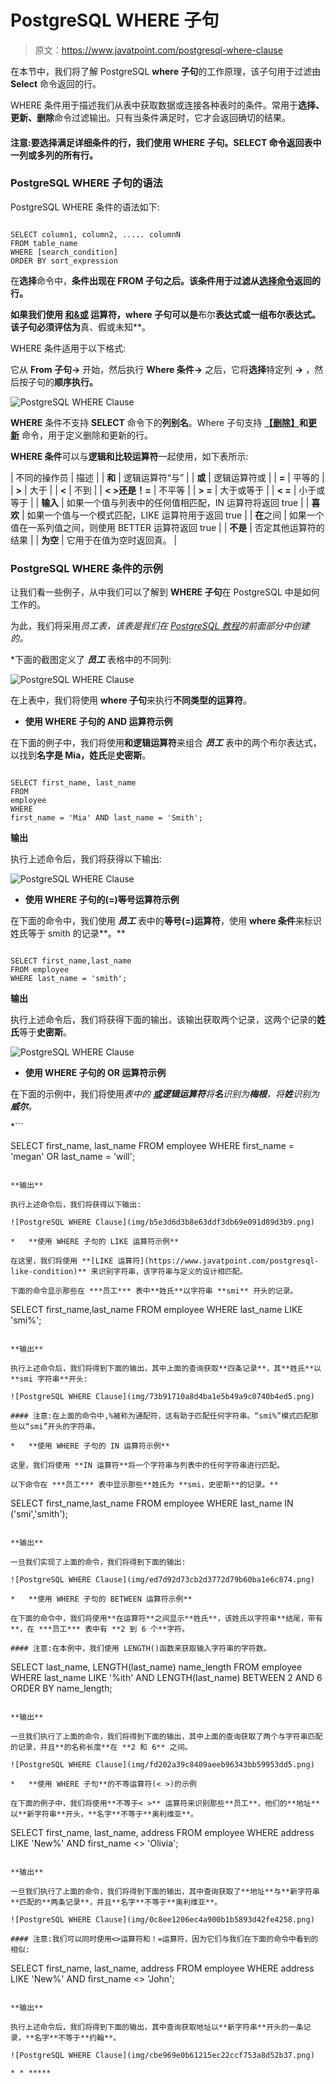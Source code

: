 # PostgreSQL WHERE 子句

> 原文：<https://www.javatpoint.com/postgresql-where-clause>

在本节中，我们将了解 PostgreSQL **where 子句**的工作原理，该子句用于过滤由 **Select** 命令返回的行。

WHERE 条件用于描述我们从表中获取数据或连接各种表时的条件。常用于**选择、更新、删除**命令过滤输出。只有当条件满足时，它才会返回确切的结果。

#### 注意:要选择满足详细条件的行，我们使用 WHERE 子句。SELECT 命令返回表中一列或多列的所有行。

### PostgreSQL WHERE 子句的语法

PostgreSQL WHERE 条件的语法如下:

```

SELECT column1, column2, ..... columnN  
FROM table_name  
WHERE [search_condition]  
ORDER BY sort_expression

```

在**选择**命令中，**条件出现在 **FROM** 子句之后。该条件用于过滤从[选择命令](https://www.javatpoint.com/postgresql-select)返回的行。**

 **如果我们使用 **[和&或](https://www.javatpoint.com/postgresql-and-or-condition)** 运算符，where 子句可以是**布尔**表达式或一组布尔表达式。该子句必须评估为**真、假或未知**。

WHERE 条件适用于以下格式:

它从 **From 子句→** 开始，然后执行 **Where 条件→** 之后，它将**选择**特定列 **→** ，然后按子句的**顺序执行。**

![PostgreSQL WHERE Clause](img/58eac75b7f3c078310630197453b3c29.png)

**WHERE** 条件不支持 **SELECT** 命令下的**列别名**。Where 子句支持 **[【删除】](https://www.javatpoint.com/postgresql-delete)和[更新](https://www.javatpoint.com/postgresql-update)** 命令，用于定义删除和更新的行。

**WHERE 条件**可以与**逻辑和比较运算符**一起使用，如下表所示:

| 不同的操作员 | 描述 |
| **和** | 逻辑运算符“与” |
| **或** | 逻辑运算符或 |
| **=** | 平等的 |
| **>** | 大于 |
| **<** | 不到 |
| **< >还是！=** | 不平等 |
| **> =** | 大于或等于 |
| **< =** | 小于或等于 |
| **输入** | 如果一个值与列表中的任何值相匹配，IN 运算符将返回 true |
| **喜欢** | 如果一个值与一个模式匹配，LIKE 运算符用于返回 true |
| **在**之间 | 如果一个值在一系列值之间，则使用 BETTER 运算符返回 true |
| **不是** | 否定其他运算符的结果 |
| **为空** | 它用于在值为空时返回真。 |

### PostgreSQL WHERE 条件的示例

让我们看一些例子，从中我们可以了解到 **WHERE 子句**在 PostgreSQL 中是如何工作的。

为此，我们将采用*员工表，该表是我们在 [PostgreSQL 教程](https://www.javatpoint.com/postgresql-tutorial)的前面部分中创建的。*

 *下面的截图定义了 ***员工*** 表格中的不同列:

![PostgreSQL WHERE Clause](img/c20f1cd0d0ef1b178851a1bd82a8ce3a.png)

在上表中，我们将使用 **where 子句**来执行**不同类型的运算符**。

*   **使用 WHERE 子句的 AND 运算符示例**

在下面的例子中，我们将使用**和逻辑运算符**来组合 ***员工*** 表中的两个布尔表达式，以找到**名字是 Mia，姓氏**是**史密斯**。

```

SELECT first_name, last_name
FROM 
employee
WHERE 
first_name = 'Mia' AND last_name = 'Smith';

```

**输出**

执行上述命令后，我们将获得以下输出:

![PostgreSQL WHERE Clause](img/f18c792ad9747b1b2911847bffd2d1eb.png)

*   **使用 WHERE 子句的(=)等号运算符示例**

在下面的命令中，我们使用 ***员工*** 表中的**等号(=)运算符**，使用 **where 条件**来标识姓氏等于 smith 的记录**。**

```

SELECT first_name,last_name
FROM employee
WHERE last_name = 'smith';

```

**输出**

执行上述命令后，我们将获得下面的输出，该输出获取两个记录，这两个记录的**姓氏**等于**史密斯**。

![PostgreSQL WHERE Clause](img/2c09242219923a3916bb206219e4f8da.png)

*   **使用 WHERE 子句的 OR 运算符示例**

在下面的示例中，我们将使用*表中的 **[或](https://www.javatpoint.com/postgresql-or-condition)逻辑运算符**将**名**识别为**梅根**，将**姓**识别为**威尔**。*

 *```

SELECT first_name, last_name
FROM 
employee
WHERE 
first_name = 'megan' OR last_name = 'will';

```

**输出**

执行上述命令后，我们将获得以下输出:

![PostgreSQL WHERE Clause](img/b5e3d6d3b8e63ddf3db69e091d89d3b9.png)

*   **使用 WHERE 子句的 LIKE 运算符示例**

在这里，我们将使用 **[LIKE 运算符](https://www.javatpoint.com/postgresql-like-condition)** 来识别字符串，该字符串与定义的设计相匹配。

下面的命令显示那些在 ***员工*** 表中**姓氏**以字符串 **smi** 开头的记录。

```

SELECT first_name,last_name
FROM employee
WHERE last_name LIKE 'smi%';

```

**输出**

执行上述命令后，我们将得到下面的输出，其中上面的查询获取**四条记录**，其**姓氏**以 **smi 字符串**开头:

![PostgreSQL WHERE Clause](img/73b91710a8d4ba1e5b49a9c0740b4ed5.png)

#### 注意:在上面的命令中,%被称为通配符，这有助于匹配任何字符串。“smi%”模式匹配那些以“smi”开头的字符串。

*   **使用 WHERE 子句的 IN 运算符示例**

这里，我们将使用 **IN 运算符**将一个字符串与列表中的任何字符串进行匹配。

以下命令在 ***员工*** 表中显示那些**姓氏为 **smi，史密斯**的记录。**

```

SELECT first_name,last_name
FROM employee
WHERE last_name IN ('smi','smith');

```

**输出**

一旦我们实现了上面的命令，我们将得到下面的输出:

![PostgreSQL WHERE Clause](img/ed7d92d73cb2d3772d79b60ba1e6c874.png)

*   **使用 WHERE 子句的 BETWEEN 运算符示例**

在下面的命令中，我们将使用**在运算符**之间显示**姓氏**，该姓氏以字符串**结尾，带有**，在 ***员工*** 表中有 **2 到 6 个**字符。

#### 注意:在本例中，我们使用 LENGTH()函数来获取输入字符串的字符数。

```

SELECT last_name, LENGTH(last_name) name_length
FROM employee
WHERE last_name LIKE '%ith' AND LENGTH(last_name) BETWEEN 2 AND 6
ORDER BY name_length;

```

**输出**

一旦我们执行了上面的命令，我们将得到下面的输出，其中上面的查询获取了两个与字符串匹配的记录，并且**的名称长度**在 **2 和 6** 之间。

![PostgreSQL WHERE Clause](img/fd202a39c8409aeeb96343bb59953dd5.png)

*   **使用 WHERE 子句**的不等运算符(< >)的示例

在下面的例子中，我们将使用**不等于< >** 运算符来识别那些**员工**，他们的**地址**以**新字符串**开头，**名字**不等于**奥利维亚**。

```

SELECT first_name, last_name, address
FROM employee
WHERE address LIKE 'New%' AND first_name <> 'Olivia';

```

**输出**

一旦我们执行了上面的命令，我们将得到下面的输出，其中查询获取了**地址**与**新字符串**匹配的**两条记录**，并且**名字**不等于**奥利维亚**。

![PostgreSQL WHERE Clause](img/0c8ee1206ec4a900b1b5893d42fe4258.png)

#### 注意:我们可以同时使用<>运算符和！=运算符，因为它们与我们在下面的命令中看到的相似:

```

SELECT first_name, last_name, address
FROM employee
WHERE address LIKE 'New%' AND first_name <> 'John';

```

**输出**

执行上述命令后，我们将得到下面的输出，其中查询获取地址以**新字符串**开头的一条记录，**名字**不等于**约翰**。

![PostgreSQL WHERE Clause](img/cbe969e0b61215ec22ccf753a8d52b37.png)

* * *****